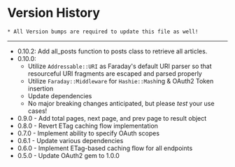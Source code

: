 Version History
====
    * All Version bumps are required to update this file as well!
----

* 0.10.2: Add all_posts function to posts class to retrieve all articles.
* 0.10.0:
  * Utilize `Addressable::URI` as Faraday's default URI parser so that resourceful URI fragments are escaped and parsed properly
  * Utilize `Faraday::Middleware` for `Hashie::Mash`ing & OAuth2 Token insertion
  * Update dependencies
  * No major breaking changes anticipated, but please *test* your use cases!
* 0.9.0 - Add total pages, next page, and prev page to result object
* 0.8.0 - Revert ETag caching flow implementation
* 0.7.0 - Implement ability to specify OAuth scopes
* 0.6.1 - Update various dependencies
* 0.6.0 - Implement ETag-based caching flow for all endpoints
* 0.5.0 - Update OAuth2 gem to 1.0.0
